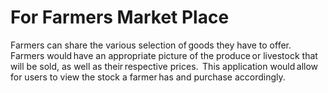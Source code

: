 # For Farmers Market Place 

Farmers can share the various selection of goods they have to offer. Farmers would have an appropriate picture of the produce or livestock that will be sold, as well as their respective prices.  This application would allow for users to view the stock a farmer has and purchase accordingly.
